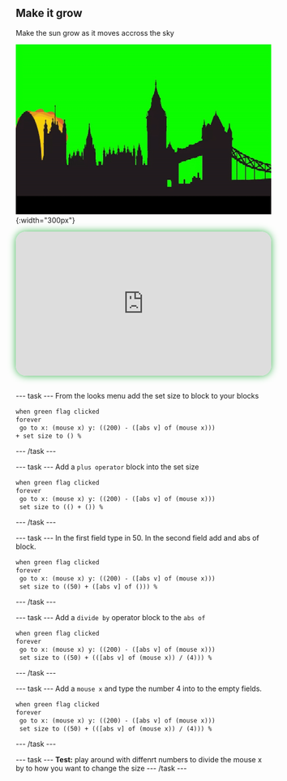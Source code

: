 ## Make it grow

<div style="display: flex; flex-wrap: wrap">
<div style="flex-basis: 200px; flex-grow: 1; margin-right: 15px;">
Make the sun grow as it moves accross the sky
</div>
<div>

![ADD](images/grow.gif){:width="300px"}

</div>
</div>

<html>
<div style="position: relative; width: 100%; aspect-ratio: 16 / 9; border-radius: 20px; box-shadow: 0 0 15px #3fb654; overflow: hidden;">
<iframe style="position: absolute; top: 0; left: 0; right: 0; width: 100%; height: 100%; border: none;" src="https://www.youtube.com/embed/cJWVlXorCWs?rel=0&cc_load_policy=1" allowfullscreen allow="accelerometer; autoplay; clipboard-write; encrypted-media; gyroscope; picture-in-picture; web-share">
</iframe>
</div><br>
</html>

--- task ---
From the looks menu add the set size to block to your blocks
```blocks3
when green flag clicked
forever
 go to x: (mouse x) y: ((200) - ([abs v] of (mouse x)))
+ set size to () %
```
--- /task ---


--- task ---
Add a `plus operator` block into the set size

```blocks3
when green flag clicked
forever
 go to x: (mouse x) y: ((200) - ([abs v] of (mouse x)))
 set size to (() + ()) %
```
--- /task ---


--- task ---
In the first field type in 50. In the second field add and abs of block.

```blocks3
when green flag clicked
forever
 go to x: (mouse x) y: ((200) - ([abs v] of (mouse x)))
 set size to ((50) + ([abs v] of ())) %
```
--- /task ---


--- task ---
Add a `divide by` operator block to the `abs of`
```blocks3
when green flag clicked
forever
 go to x: (mouse x) y: ((200) - ([abs v] of (mouse x)))
 set size to ((50) + (([abs v] of (mouse x)) / (4))) %
```
--- /task ---

--- task ---
Add a `mouse x` and type the number 4 into to the empty fields. 
```blocks3
when green flag clicked
forever
 go to x: (mouse x) y: ((200) - ([abs v] of (mouse x)))
 set size to ((50) + (([abs v] of (mouse x)) / (4))) %
```
--- /task ---

--- task ---
**Test:** play around with diffenrt numbers to divide the mouse x by to how you want to change the size
--- /task ---